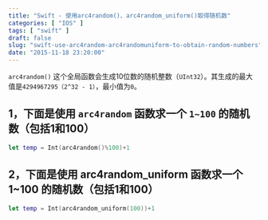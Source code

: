 ```yaml
---
title: "Swift - 使用arc4random()、arc4random_uniform()取得随机数"
categories: [ "IOS" ]
tags: [ "swift" ]
draft: false
slug: "swift-use-arc4random-arc4randomuniform-to-obtain-random-numbers"
date: "2015-11-18 23:20:00"
---
```


`arc4random()` 这个全局函数会生成10位数的随机整数（`UInt32`）。其生成的最大值是`4294967295（2^32 - 1）`，最小值为`0`。

## 1，下面是使用 `arc4random` 函数求一个 `1~100` 的随机数（包括1和100）
```swift
let temp = Int(arc4random()%100)+1
```
## 2，下面是使用 arc4random_uniform 函数求一个 1~100 的随机数（包括1和100）
```swift
let temp = Int(arc4random_uniform(100))+1
```
